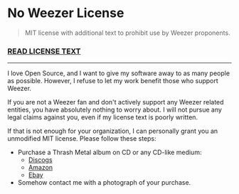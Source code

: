 # No Weezer License

> MIT license with additional text to prohibit use by Weezer proponents.

### [READ LICENSE TEXT](./LICENSE)

---

I love Open Source, and I want to give my software away to as many people as possible. However, I refuse to let my work benefit those who support Weezer.

If you are not a Weezer fan and don't actively support any Weezer related entities, you have absolutely nothing to worry about. I will not pursue any legal claims against you, even if my license text is poorly written.

If that is not enough for your organization, I can personally grant you an unmodified MIT license. Please follow these steps:

- Purchase a Thrash Metal album on CD or any CD-like medium:
  - [Discogs](https://www.discogs.com/)
  - [Amazon](https://www.amazon.com/)
  - [Ebay](https://ebay.com/)
- Somehow contact me with a photograph of your purchase.
